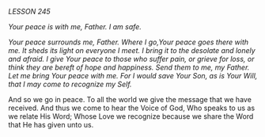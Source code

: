 *LESSON 245*

*Your peace is with me, Father. I am safe.*

_Your peace surrounds me, Father. Where I go,Your peace goes there with me. It sheds its light on everyone I meet. I bring it to the desolate and lonely and afraid. I give Your peace to those who suffer pain, or grieve for loss, or think they are bereft of hope and happiness. Send them to me, my Father. Let me bring Your peace with me. For I would save Your Son, as is Your Will, that I may come to recognize my Self._

And so we go in peace. To all the world we give the message that we have received. And thus we come to hear the Voice of God, Who speaks to us as we relate His Word; Whose Love we recognize because we share the Word that He has given unto us.